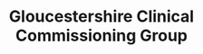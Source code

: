 ---
title: "Gloucestershire Clinical Commissioning Group"
link: https://www.gloucestershireccg.nhs.uk/
logo: "gccg.png"

# Events sponsored denoted by `<hackday>` and sponsorship amount/resource
events:
  18-gloucester: ""
---